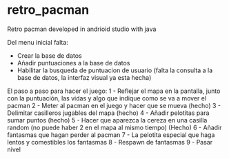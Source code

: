 # retro_pacman
Retro pacman developed in andrioid studio with java

Del menu inicial falta:
 - Crear la base de datos
 - Añadir puntuaciones a la base de datos
 - Habilitar la busqueda de puntuacion de usuario (falta la consulta a la base de datos, la interfaz visual ya esta hecha)

El paso a paso para hacer el juego:
 1 - Reflejar el mapa en la pantalla, junto con la puntuación, las vidas y algo que indique como se va a mover el pacman
 2 - Meter al pacman en el juego y hacer que se mueva (hecho)
 3 - Delimitar casilleros jugables del mapa (hecho)
 4 - Añadir pelotitas para sumar puntos (hecho)
 5 - Hacer que aparezca la cereza en una casilla random (no puede haber 2 en el mapa al mismo tiempo) (Hecho)
 6 - Añadir fantasmas que hagan perder al pacman
 7 - La pelotita especial que haga lentos y comestibles los fantasmas
 8 - Respawn de fantasmas
 9 - Pasar nivel
